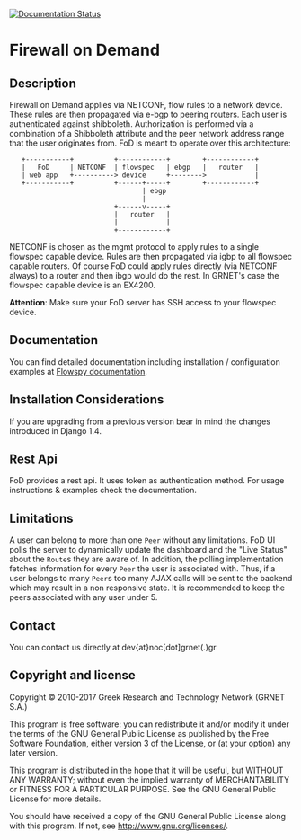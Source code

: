 [![Documentation Status](https://readthedocs.org/projects/flowspy/badge/?version=latest)](https://readthedocs.org/projects/flowspy/?badge=latest)

# Firewall on Demand

## Description

Firewall on Demand applies via NETCONF, flow rules to a network
device. These rules are then propagated via e-bgp to peering routers.
Each user is authenticated against shibboleth. Authorization is
performed via a combination of a Shibboleth attribute and the peer
network address range that the user originates from. FoD is meant to
operate over this architecture:

       +-----------+          +------------+        +------------+
       |   FoD     | NETCONF  | flowspec   | ebgp   |   router   |
       | web app   +----------> device     +-------->            |
       +-----------+          +------+-----+        +------------+
                                     | ebgp
                                     |
                              +------v-----+
                              |   router   |
                              |            |
                              +------------+


NETCONF is chosen as the mgmt protocol to apply rules to a single
flowspec capable device. Rules are then propagated via igbp to all
flowspec capable routers. Of course FoD could apply rules directly
(via NETCONF always) to a router and then ibgp would do the rest. In
GRNET's case the flowspec capable device is an EX4200.

**Attention**: Make sure your FoD server has SSH access to your flowspec device.

## Documentation

You can find detailed documentation including installation / configuration
examples at [Flowspy documentation](http://flowspy.readthedocs.org).

## Installation Considerations

If you are upgrading from a previous version bear in mind the changes
introduced in Django 1.4.

## Rest Api
FoD provides a rest api. It uses token as authentication method. For usage
instructions & examples check the documentation.

## Limitations

A user can belong to more than one `Peer` without any limitations.
FoD UI polls the server to dynamically update the dashboard and the
"Live Status" about the `Route`s they are aware of. In addition, the polling
implementation fetches information for every `Peer` the user is associated
with. Thus, if a user belongs to many `Peer`s too many AJAX calls will be sent
to the backend which may result in a non responsive state. It is recommended to
keep the peers associated with any user under 5.


## Contact 

You can contact us directly at dev{at}noc[dot]grnet(.)gr

## Copyright and license

Copyright © 2010-2017 Greek Research and Technology Network (GRNET S.A.)

This program is free software: you can redistribute it and/or modify
it under the terms of the GNU General Public License as published by
the Free Software Foundation, either version 3 of the License, or
(at your option) any later version.

This program is distributed in the hope that it will be useful,
but WITHOUT ANY WARRANTY; without even the implied warranty of
MERCHANTABILITY or FITNESS FOR A PARTICULAR PURPOSE.  See the
GNU General Public License for more details.

You should have received a copy of the GNU General Public License
along with this program.  If not, see <http://www.gnu.org/licenses/>.
